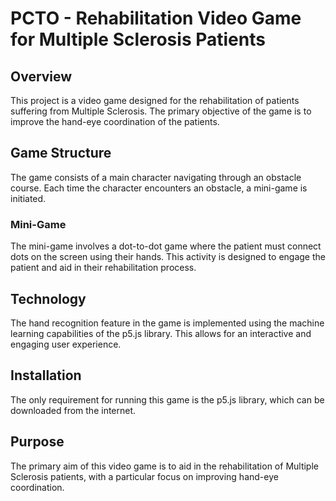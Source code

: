 # PCTO - Rehabilitation Video Game for Multiple Sclerosis Patients

## Overview
This project is a video game designed for the rehabilitation of patients suffering from Multiple Sclerosis. The primary objective of the game is to improve the hand-eye coordination of the patients.

## Game Structure
The game consists of a main character navigating through an obstacle course. Each time the character encounters an obstacle, a mini-game is initiated.

### Mini-Game
The mini-game involves a dot-to-dot game where the patient must connect dots on the screen using their hands. This activity is designed to engage the patient and aid in their rehabilitation process.

## Technology
The hand recognition feature in the game is implemented using the machine learning capabilities of the p5.js library. This allows for an interactive and engaging user experience.

## Installation
The only requirement for running this game is the p5.js library, which can be downloaded from the internet.

## Purpose
The primary aim of this video game is to aid in the rehabilitation of Multiple Sclerosis patients, with a particular focus on improving hand-eye coordination.
